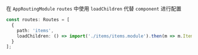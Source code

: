 在 `AppRoutingModule` `routes` 中使用 `loadChildren` 代替 `component` 进行配置

```typescript
const routes: Routes = [
  {
    path: 'items',
    loadChildren: () => import('./items/items.module').then(m => m.ItemsModule)
  }
];
```

